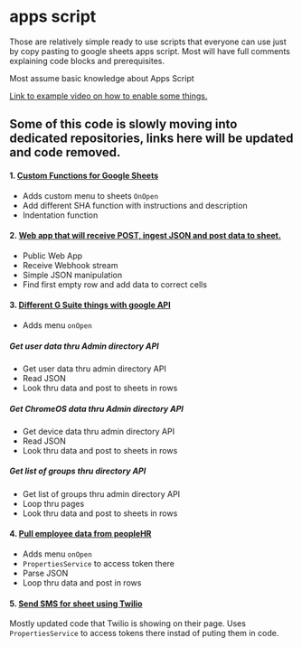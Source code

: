 # apps script
Those are relatively simple ready to use scripts that everyone can use just by copy pasting to google sheets apps script.
Most will have full comments explaining code blocks and prerequisites.

Most assume basic knowledge about Apps Script

[Link to example video on how to enable some things.](https://www.youtube.com/watch?v=tJ4_w2596KI)


## Some of this code is slowly moving into dedicated repositories, links here will be updated and code removed.


#### 1. [Custom Functions for Google Sheets](https://github.com/Landsil/apps_script/blob/master/custom_functions.gs)
 - Adds custom menu to sheets `OnOpen`
 - Add different SHA function with instructions and description
 - Indentation function

#### 2. [Web app that will receive POST, ingest JSON and post data to sheet.](https://github.com/Landsil/apps_script/blob/master/ingest_JSON_post.gs)
 - Public Web App
 - Receive Webhook stream
 - Simple JSON manipulation
 - Find first empty row and add data to correct cells

#### 3. [Different G Suite things with google API](https://github.com/Landsil/apps_script/blob/master/google_api.gs)
 - Adds menu `onOpen`
 
##### Get user data thru Admin directory API
 - Get user data thru admin directory API
 - Read JSON
 - Look thru data and post to sheets in rows
##### Get ChromeOS data thru Admin directory API
 - Get device data thru admin directory API
 - Read JSON
 - Look thru data and post to sheets in rows
##### Get list of groups thru directory API
 - Get list of groups thru admin directory API
 - Loop thru pages
 - Look thru data and post to sheets in rows

#### 4. [Pull employee data from peopleHR](https://github.com/Landsil/apps_script/blob/master/download_PeopleHR.gs)
 - Adds menu `onOpen`
 - `PropertiesService` to access token there
 - Parse JSON
 - Loop thru data and post in rows
 
 #### 5. [Send SMS for sheet using Twilio](https://github.com/Landsil/apps_script/blob/master/twilio_api.gs)
Mostly updated code that Twilio is showing on their page.
Uses `PropertiesService` to access tokens there instad of puting them in code.

